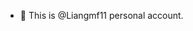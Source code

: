 - 👋 This is @Liangmf11 personal account.
<!---
Liangmf11/Liangmf11 is a ✨ special ✨ repository because its `README.md` (this file) appears on your GitHub profile.
You can click the Preview link to take a look at your changes.
--->
